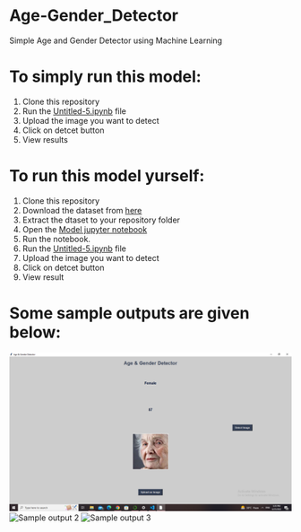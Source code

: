 # Age-Gender_Detector
Simple Age and Gender Detector using Machine Learning
# To simply run this model:
1. Clone this repository
2. Run the [Untitled-5.ipynb](https://github.com/mridulshinghal123/Age-Gender_Detector/blob/main/Untitled-5.ipynb) file
3. Upload the image you want to detect
4. Click on detcet button
5. View results

# To run this model yurself:
1. Clone this repository
2. Download the dataset from [here](https://www.kaggle.com/datasets/jangedoo/utkface-new)
3. Extract the dtaset to your repository folder
4. Open the [Model jupyter notebook](https://github.com/mridulshinghal123/Age-Gender_Detector/blob/main/Untitled-4.ipynb)
5. Run the notebook.
6. Run the [Untitled-5.ipynb](https://github.com/mridulshinghal123/Age-Gender_Detector/blob/main/Untitled-5.ipynb) file
7. Upload the image you want to detect
8. Click on detcet button
9. View result

# Some sample outputs are given below:
![Sample output 1](https://github.com/mridulshinghal123/Age-Gender_Detector/blob/main/2022-06-25%20(1).png)
![Sample output 2]()
![Sample output 3]()
